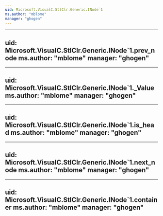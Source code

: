 ```yaml
---
uid: Microsoft.VisualC.StlClr.Generic.INode`1
ms.author: "mblome"
manager: "ghogen"
---
```


---
uid: Microsoft.VisualC.StlClr.Generic.INode`1.prev_node
ms.author: "mblome"
manager: "ghogen"
---

---
uid: Microsoft.VisualC.StlClr.Generic.INode`1._Value
ms.author: "mblome"
manager: "ghogen"
---

---
uid: Microsoft.VisualC.StlClr.Generic.INode`1.is_head
ms.author: "mblome"
manager: "ghogen"
---

---
uid: Microsoft.VisualC.StlClr.Generic.INode`1.next_node
ms.author: "mblome"
manager: "ghogen"
---

---
uid: Microsoft.VisualC.StlClr.Generic.INode`1.container
ms.author: "mblome"
manager: "ghogen"
---

